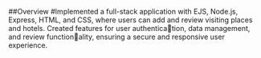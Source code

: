 ##Overview
#Implemented a full-stack application with
EJS, Node.js, Express, HTML, and CSS, where
users can add and review visiting places and
hotels. Created features for user authentication, data management, and review functionality, ensuring a secure and responsive user
experience.
